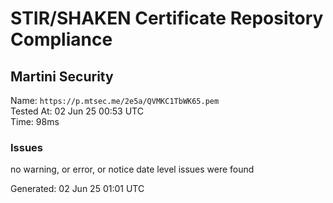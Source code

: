# STIR/SHAKEN Certificate Repository Compliance

## Martini Security

Name: `https://p.mtsec.me/2e5a/QVMKC1TbWK65.pem`\
Tested At: 02 Jun 25 00:53 UTC\
Time: 98ms

### Issues

no warning, or error, or notice date level issues were found

Generated: 02 Jun 25 01:01 UTC